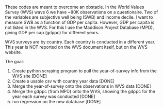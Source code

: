 These codes are meant to overcome an obstacle.
In the World Values Survey (WVS) wave 6 we have ~80K observations on a questionaire.
Two of the variables are subjective well being (SWB) and income decile.
I want to measure SWB as a function of GDP per capita. However, GDP per capita is not listed in the WVS.
For this I use the Maddison Project Database (MPD), giving GDP per cap (gdppc) for different years.

WVS surveys are by country. Each country is conducted in a different year. 
This year is NOT reported on the WVS document itself, but on the WVS website.

The goal:
1. Create python scraping program to pull the year-of-survey info from the WVS site [DONE]
2. Create a usable csv with country year data [DONE]
3. Merge the year-of-survey onto the observations in WVS data [DONE]
4. Merge the gdppc (from MPD) onto the WVS, showing the gdppc for the year each survey was conducted [DONE]
5. run regression on the new database [DONE]
